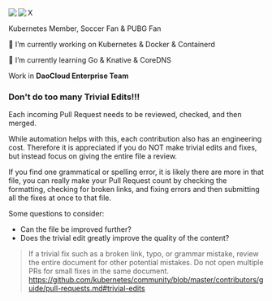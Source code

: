 <a href="https://pacoxu.wordpress.com/">
  <img align="left" src="https://github-readme-stats.vercel.app/api?username=pacoxu&show_icons=true" />
</a>

<a href="https://pacoxu.wordpress.com/">
  <img align="left" src="https://github-readme-stats.vercel.app/api/top-langs/?username=pacoxu&hide=html,ruby" />
</a>
X


Kubernetes Member, Soccer Fan & PUBG Fan
 
 🔭 I’m currently working on Kubernetes & Docker & Containerd
 
 🌱 I’m currently learning Go & Knative & CoreDNS

Work in **DaoCloud Enterprise Team**

### Don't do too many Trivial Edits!!!
Each incoming Pull Request needs to be reviewed, checked, and then merged.

While automation helps with this, each contribution also has an engineering cost. Therefore it is appreciated if you do NOT make trivial edits and fixes, but instead focus on giving the entire file a review.

If you find one grammatical or spelling error, it is likely there are more in that file, you can really make your Pull Request count by checking the formatting, checking for broken links, and fixing errors and then submitting all the fixes at once to that file.

Some questions to consider:

- Can the file be improved further?
- Does the trivial edit greatly improve the quality of the content?

> If a trivial fix such as a broken link, typo, or grammar mistake, review the entire document for other potential mistakes. Do not open multiple PRs for small fixes in the same document.
https://github.com/kubernetes/community/blob/master/contributors/guide/pull-requests.md#trivial-edits
